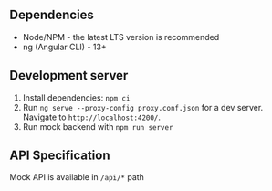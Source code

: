 ## Dependencies

- Node/NPM - the latest LTS version is recommended
- ng (Angular CLI) - 13+

## Development server

1. Install dependencies: `npm ci`
2. Run `ng serve --proxy-config proxy.conf.json` for a dev server. Navigate to `http://localhost:4200/`. 
3. Run mock backend with `npm run server`

## API Specification

Mock API is available in `/api/*` path
